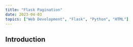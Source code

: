```yaml
---
title: "Flask Pagination"
date: 2023-04-03
topics: ["Web Development", "Flask", "Python", "HTML"]
---
```


## Introduction